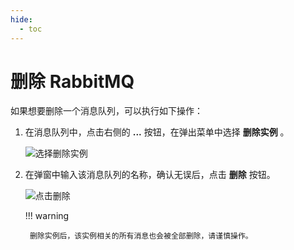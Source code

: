 ```yaml
---
hide:
  - toc
---
```


# 删除 RabbitMQ

如果想要删除一个消息队列，可以执行如下操作：

1. 在消息队列中，点击右侧的 __...__  按钮，在弹出菜单中选择 __删除实例__ 。

    ![选择删除实例](https://docs.daocloud.io/daocloud-docs-images/docs/middleware/rabbitmq/images/delete01.png)

2. 在弹窗中输入该消息队列的名称，确认无误后，点击 __删除__ 按钮。

    ![点击删除](https://docs.daocloud.io/daocloud-docs-images/docs/middleware/rabbitmq/images/delete02.png)

    !!! warning

        删除实例后，该实例相关的所有消息也会被全部删除，请谨慎操作。
